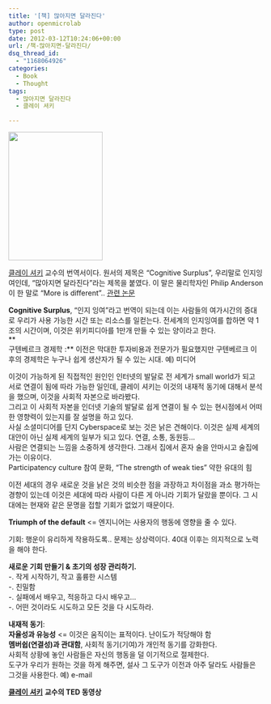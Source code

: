 ```yaml
---
title: '[책] 많아지면 달라진다'
author: openmicrolab
type: post
date: 2012-03-12T10:24:06+00:00
url: /책-많아지면-달라진다/
dsq_thread_id:
  - "1168064926"
categories:
  - Book
  - Thought
tags:
  - 많아지면 달라진다
  - 클레이 셔키

---
```

<P style="MARGIN: 0px">
  <img loading="lazy" src="/images/1/cfile1.uf.195A8D364F5DCDF531578D.PNG" class="alignleft" width="186" height="254" alt="" filename="많아지면 달라진다.PNG" filemime="image/jpeg" />
</P>

  


<A title="[http://en.wikipedia.org/wiki/Clay\_Shirky]로 이동합니다." href="http://en.wikipedia.org/wiki/Clay\_Shirky" target=_blank>클레이 셔키</A> 교수의 번역서이다. 원서의 제목은 &#8220;Cognitive Surplus&#8221;, 우리말로 인지잉여인데, &#8220;많아지면 달라진다&#8221;라는 제목을 붙였다. 이 말은 물리학자인 Philip Anderson 이 한&nbsp;말로 &#8220;More is different&#8221;.. <A title="[http://www.tkm.kit.edu/downloads/TKM1\_2011\_more\_is\_different\_PWA.pdf]로 이동합니다." href="http://www.tkm.kit.edu/downloads/TKM1\_2011\_more\_is\_different\_PWA.pdf" target=_blank>관련 논문</A>

**Cognitive Surplus**,&nbsp;“인지 잉여”라고 번역이 되는데 이는 사람들의 여가시간의 증대로 우리가 사용 가능한 시간 또는 리소스를 일컫는다. 전세계의 인지잉여를 합하면 약 1조의 시간이며, 이것은 위키피디아를 1만개 만들 수 있는 양이라고 한다.  
**  
구텐베르크 경제학 :** 이전은 막대한 투자비용과 전문가가 필요했지만 구텐베르크 이후의 경제학은 누구나 쉽게 생산자가 될 수 있는 시대. 예) 미디어

이것이 가능하게 된 직접적인 원인인 인터넷의 발달로 전 세계가 small world가 되고 서로 연결이 됨에 따라 가능한 일인데, 클레이 셔키는 이것의 내재적 동기에 대해서 분석을 했으며, 이것을 사회적 자본으로 바라봤다.  
그리고 이 사회적 자본을 인더넷 기술의 발달로 쉽게 연결이 될 수 있는 현시점에서 어떠한 영향력이 있는지를 잘 설명을 하고 있다.  
사실 소셜미디어를 단지 Cyberspace로 보는 것은 낡은 견해이다. 이것은 실제 세계의 대안이 아닌 실제 세계의 일부가 되고 있다. 연결, 소통, 동원등…  
사람은 연결되는 느낌을 소중하게 생각한다. 그래서 집에서 혼자 술을 안마시고 술집에 가는 이유이다.  
Participatency culture 참여 문화, “The strength of weak ties” 약한 유대의 힘

이전 세대의 경우 새로운 것을 낡은 것의 비슷한 점을 과장하고 차이점을 과소 평가하는 경향이 있는데 이것은 세대에 따라 사람이 다른 게 아니라 기회가 달랐을 뿐이다. 그 시대에는 현재와 같은 문명을 접할 기회가 없었기 때문이다.

**Triumph of the default** <= 엔지니어는 사용자의 행동에 영향을 줄 수 있다.

기회: 행운이 유리하게 작용하도록.. 문제는 상상력이다. 40대 이후는 의지적으로 노력을 해야 한다.

**새로운 기회 만들기 & 초기의 성장 관리하기.**  
-. 작게 시작하기, 작고 훌륭한 시스템  
-. 친밀함  
-. 실패에서 배우고, 적응하고 다시 배우고…  
-. 어떤 것이라도 시도하고 모든 것을 다 시도하라.

  


**내재적 동기**:  
**자율성과 유능성** <= 이것은 움직이는 표적이다. 난이도가 적당해야 함  
**멤버쉽(연결성)과 관대함**, 사회적 동기(기여)가 개인적 동기를 강화한다.  
사회적 상황에 놓인 사람들은 자신의 행동을 덜 이기적으로 절제한다.  
도구가 우리가 원하는 것을 하게 해주면, 설사 그 도구가 이전과 아주 달라도 사람들은 그것을 사용한다. 예) e-mail

<A title="[http://en.wikipedia.org/wiki/Clay\_Shirky]로 이동합니다." href="http://en.wikipedia.org/wiki/Clay\_Shirky" target=_blank>**클레이 셔키**</A> **교수의 TED 동영상**